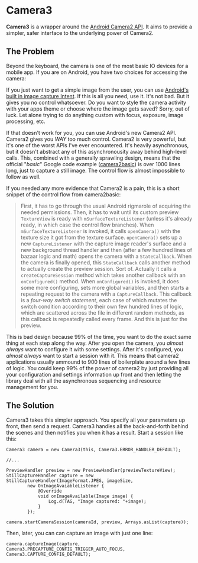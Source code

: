 # Camera3

**Camera3** is a wrapper around the [Android Camera2 API](https://developer.android.com/reference/android/hardware/camera2/package-summary.html). It aims to provide a simpler, safer interface to the underlying power of Camera2.

## The Problem
Beyond the keyboard, the camera is one of the most basic IO devices for a mobile app. If you are on Android, you have two choices for accessing the camera:

 If you just want to get a simple image from the user, you can use [Android's built in image capture Intent](https://developer.android.com/training/camera/photobasics.html). If this is all you need, use it. It's not bad. But it gives you no control whatsoever. Do you want to style the camera activity with your apps theme or choose where the image gets saved? Sorry, out of luck. Let alone trying to do anything custom with focus, exposure, image processing, etc.

If that doesn't work for you, you can use Android's new Camera2 API. Camera2 gives you *WAY* too much control. Camera2 is very powerful, but it's one of the worst APIs  I've ever encountered. It's heavily asynchronous, but it doesn't abstract any of this asynchronousity away behind high-level calls. This, combined with a generally sprawling design, means that the official "*basic*" Google code example ([camera2basic](https://github.com/googlesamples/android-Camera2Basic/blob/master/Application/src/main/java/com/example/android/camera2basic/Camera2BasicFragment.java)) is over 1000 lines long, just to capture a still image. The control flow is almost impossible to follow as well.

If you needed any more evidence that Camera2 is a pain, this is a short snippet of the control flow from camera2basic:
> First, it has to go through the usual Android rigmarole of acquiring the needed permissions. Then, it has to wait until its custom preview `TextureView` is ready with `mSurfaceTextureListener` (unless it's already ready, in which case the control flow branches). When `mSurfaceTextureListener` is invoked, it calls `openCamera()` with the texture size it got from the texture surface. `openCamera()` sets up a new `CaptureListener` with the capture image reader's surface and a new background thread handler and then (after a few hundred lines of bazaar logic and math) opens the camera with a `StateCallback`. When the camera is finally opened, this `StateCallback` calls another method to actually create the preview session. Sort of. Actually it calls a `createCaptureSession` method which takes another callback with an `onConfigured()` method. When `onConfigured()` is invoked, it does some more configuring, sets more global variables, and then starts a repeating request to the camera with a `CaptureCallback`. This callback is a *four-way switch statement*, each case of which mutates the switch condition according to their own few hundred lines of logic, which are scattered across the file in different random methods, as this callback is repeatedly called every frame. And this is just for the preview.

This is bad design because 99% of the time, you want to do the exact same thing at each step along the way. After you open the camera, you *almost always* want to configure it with some settings. After it's configured, you *almost always* want to start a session with it. This means that camera2 applications usually ammound to 900 lines of boilerplate around a few lines of logic. You could keep 99% of the power of camera2 by just providing all your configuration and settings information up front and then letting the library deal with all the asynchronous sequencing and resource management for you.

## The Solution

Camera3 takes this simpler approach. You specify all your parameters up front, then send a request. Camera3 handles all the back-and-forth behind the scenes and then notifies you when it has a result. Start a session like this:

```
Camera3 camera = new Camera3(this, Camera3.ERROR_HANDLER_DEFAULT);

//...

PreviewHandler preview = new PreviewHandler(previewTextureView);
StillCaptureHandler capture = new StillCaptureHandler(ImageFormat.JPEG, imageSize,
        new OnImageAvaiableListener {
            @Override
            void onImageAvailable(Image image) {
                Log.d(TAG, "Image captured: "+image);
            }
        });
        
camera.startCameraSession(cameraId, preview, Arrays.asList(capture));
```

Then, later, you can can capture an image with just one line:

```
camera.captureImage(capture, Camera3.PRECAPTURE_CONFIG_TRIGGER_AUTO_FOCUS, Camera3.CAPTURE_CONFIG_DEFAULT);
```
